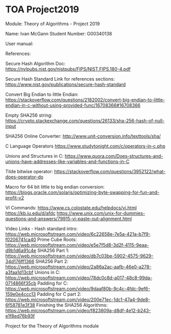 # TOA Project2019
Module: Theory of Algorithms - Project 2019

Name: Ivan McGann
Student Number: G00340138

User manual:


References:

Secure Hash Algorithm Doc:
https://nvlpubs.nist.gov/nistpubs/FIPS/NIST.FIPS.180-4.pdf

Secure Hash Standard Link for references sections: 
https://www.nist.gov/publications/secure-hash-standard

Convert Big Endian to little Endian:
https://stackoverflow.com/questions/2182002/convert-big-endian-to-little-endian-in-c-without-using-provided-func/16708366#16708366

Empty SHA256 string:
https://crypto.stackexchange.com/questions/26133/sha-256-hash-of-null-input  

SHA256 Online Converter: 
http://www.unit-conversion.info/texttools/sha/

C Language Operators
https://www.studytonight.com/c/operators-in-c.php

Unions and Structures in C:
https://www.quora.com/Does-structures-and-unions-have-addresses-like-variables-and-functions-in-C

Tilde bitwise operator: 
https://stackoverflow.com/questions/3952122/what-does-operator-do

Macro for 64 bit little to big endian conversion:
https://blogs.oracle.com/solaris/optimizing-byte-swapping-for-fun-and-profit-v2

VI Commands:
https://www.cs.colostate.edu/helpdocs/vi.html
https://kb.iu.edu/d/afdc
https://www.unix.com/unix-for-dummies-questions-and-answers/79915-vi-paste-out-alignment.html




Video Links - 
Hash standard intro:
https://web.microsoftstream.com/video/6c22658e-7e5a-421a-b7f9-f0206741ca40
Prime Cube Roots:
https://web.microsoftstream.com/video/e5e7f5d8-3d2f-4115-9eaa-d9b1d6a91c4e
SHA256 Part 1:
https://web.microsoftstream.com/video/db7c03be-5902-4575-9629-34d176ff1366
SHA256 Part 2:
https://web.microsoftstream.com/video/2a86a2ac-aafb-46e0-a278-a3faa1d13cbf
Unions in C:
https://web.microsoftstream.com/video/78dc0c8d-a017-48c8-99da-0714866f35cb
Padding for C:
https://web.microsoftstream.com/video/9daaf80b-9c4c-4fdc-9ef6-159e0e4ccc13
Padding for C part 2:
https://web.microsoftstream.com/video/200e71ec-1dc1-47a4-9de8-6f58781e3f38
Finishing the SHA256 Algorithms:
https://web.microsoftstream.com/video/f823809a-d8df-4e12-b243-e1f8ed76b93f

Project for the Theory of Algorithms module
